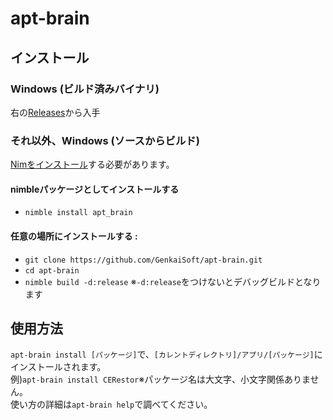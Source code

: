 # apt-brain
## インストール
### Windows (ビルド済みバイナリ)
右の[Releases](https://github.com/GenkaiSoft/apt-brain/releases)から入手
### それ以外、Windows (ソースからビルド)
[Nimをインストール](https://nim-lang.org/install.html)する必要があります。<br>
#### nimbleパッケージとしてインストールする
- `nimble install apt_brain`
#### 任意の場所にインストールする :
- `git clone https://github.com/GenkaiSoft/apt-brain.git`
- `cd apt-brain`
- `nimble build -d:release` ※`-d:release`をつけないとデバッグビルドとなります
## 使用方法
`apt-brain install [パッケージ]`で、`[カレントディレクトリ]/アプリ/[パッケージ]`にインストールされます。<br>
例)`apt-brain install CERestor`※パッケージ名は大文字、小文字関係ありません。<br>
使い方の詳細は`apt-brain help`で調べてください。
